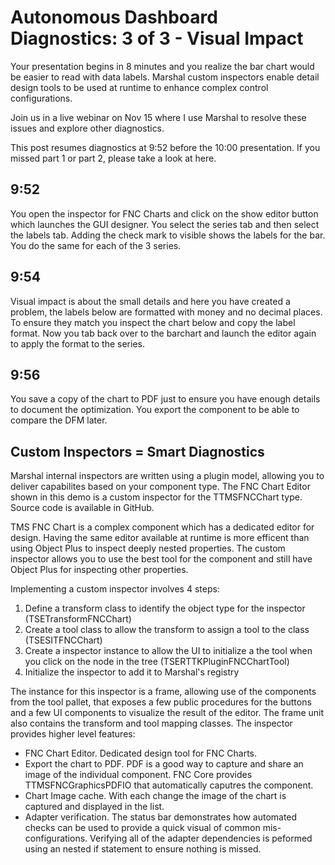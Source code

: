 # Autonomous Dashboard Diagnostics: 3 of 3 - Visual Impact

Your presentation begins in 8 minutes and you realize the bar chart would be easier to read with data labels. Marshal custom inspectors enable detail design tools to be used at runtime to enhance complex control configurations.

Join us in a live webinar on Nov 15 where I use Marshal to resolve these issues and explore other diagnostics.

This post resumes diagnostics at 9:52 before the 10:00 presentation. If you missed part 1 or part 2, please take a look at here.

## 9:52

You open the inspector for FNC Charts and click on the show editor button which launches the GUI designer. You select the series tab and then select the labels tab.  Adding the check mark to visible shows the labels for the bar. You do the same for each of the 3 series.

## 9:54

Visual impact is about the small details and here you have created a problem, the labels below are formatted with money and no decimal places. To ensure they match you inspect the chart below and copy the label format. Now you tab back over to the barchart and launch the editor again to apply the format to the series.

## 9:56

You save a copy of the chart to PDF just to ensure you have enough details to document the optimization. You export the component to be able to compare the DFM later.

## Custom Inspectors = Smart Diagnostics

Marshal internal inspectors are written using a plugin model, allowing you to deliver capabilites based on your component type. The FNC Chart Editor shown in this demo is a custom inspector for the TTMSFNCChart type. Source code is available in GitHub.

TMS FNC Chart is a complex component which has a dedicated editor for design. Having the same editor available at runtime is more efficent than using Object Plus to inspect deeply nested properties. The custom inspector allows you to use the best tool for the component and still have Object Plus for inspecting other properties.

Implementing a custom inspector involves 4 steps:

1. Define a transform class to identify the object type for the inspector (TSETransformFNCChart)
2. Create a tool class to allow the transform to assign a tool to the class (TSESITFNCChart)
3. Create a inspector instance to allow the UI to initialize a the tool when you click on the node in the tree (TSERTTKPluginFNCChartTool)
4. Initialize the inspector to add it to Marshal's registry

The instance for this inspector is a frame, allowing use of the components from the tool pallet, that exposes a few public procedures for the buttons and a few UI components to visualize the result of the editor. The frame unit also contains the transform and tool mapping classes. The inspector provides higher level features:

* FNC Chart Editor. Dedicated design tool for FNC Charts.
* Export the chart to PDF. PDF is a good way to capture and share an image of the individual component. FNC Core provides TTMSFNCGraphicsPDFIO that automatically caputres the component.
* Chart Image cache. With each change the image of the chart is captured and displayed in the list.
* Adapter verification. The status bar demonstrates how automated checks can be used to provide a quick visual of common mis-configurations. Verifying all of the adapter dependencies is peformed using an nested if statement to ensure nothing is missed.
